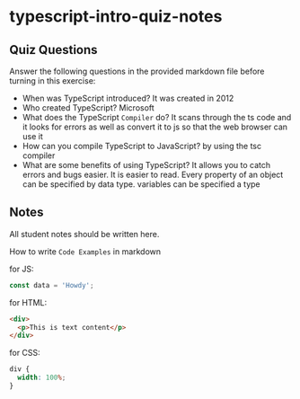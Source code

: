 # typescript-intro-quiz-notes

## Quiz Questions

Answer the following questions in the provided markdown file before turning in this exercise:

- When was TypeScript introduced?
  It was created in 2012
- Who created TypeScript?
  Microsoft
- What does the TypeScript `Compiler` do?
  It scans through the ts code and it looks for errors as well as convert it to js so that the web browser can use it
- How can you compile TypeScript to JavaScript?
  by using the tsc compiler
- What are some benefits of using TypeScript?
  It allows you to catch errors and bugs easier. It is easier to read. Every property of an object can be specified by data type. variables can be specified a type

## Notes

All student notes should be written here.

How to write `Code Examples` in markdown

for JS:

```js
const data = 'Howdy';
```

for HTML:

```html
<div>
  <p>This is text content</p>
</div>
```

for CSS:

```css
div {
  width: 100%;
}
```
